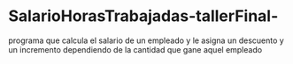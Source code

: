 # SalarioHorasTrabajadas-tallerFinal-
programa que calcula el salario de un empleado y le asigna un descuento y un incremento dependiendo de la cantidad que gane aquel empleado
